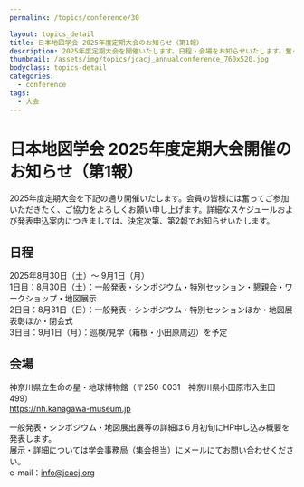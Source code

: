 ```yaml
---
permalink: /topics/conference/30

layout: topics_detail
title: 日本地図学会 2025年度定期大会のお知らせ（第1報）
description: 2025年度定期大会を開催いたします。日程・会場をお知らせいたします。奮ってご参加ください。
thumbnail: /assets/img/topics/jcacj_annualconference_760x520.jpg
bodyclass: topics-detail
categories:
  - conference
tags:
  - 大会
---
```


# 日本地図学会 2025年度定期大会開催のお知らせ（第1報）
2025年度定期大会を下記の通り開催いたします。会員の皆様には奮ってご参加いただきたく、ご協力をよろしくお願い申し上げます。詳細なスケジュールおよび発表申込案内につきましては、決定次第、第2報でお知らせいたします。

## 日程
2025年8月30日（土）～ 9月1日（月）<br>
1日目：8月30日（土）：一般発表・シンポジウム・特別セッション・懇親会・ワークショップ・地図展示<br>
2日目：8月31日（日）：一般発表・シンポジウム・特別セッションほか・地図展表彰ほか・閉会式<br>
3日目：9月1日（月）：巡検/見学（箱根・小田原周辺）を予定<br>

## 会場
神奈川県立生命の星・地球博物館（〒250-0031　神奈川県小田原市入生田499）<br>
<a href="https://nh.kanagawa-museum.jp" class="main-table">https://nh.kanagawa-museum.jp</a>

一般発表・シンポジウム・地図展出展等の詳細は６月初旬にHP申し込み概要を発表します。<br>
展示・詳細については学会事務局（集会担当）にメールにてお問い合わせください。<br>
e-mail：info@jcacj.org

